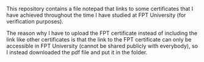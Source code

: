 This repository contains a file notepad that links to some certificates that I have achieved throughout the time I have studied at FPT University (for verification purposes).

The reason why I have to upload the FPT certificate instead of including the link like other certificates is that the link to the FPT certificate can only be accessible in FPT University (cannot be shared publicly with everybody), so I instead downloaded the pdf file and put it in the folder.
